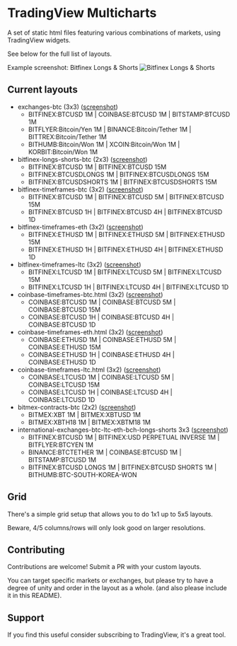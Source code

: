 # TradingView Multicharts

A set of static html files featuring various combinations of markets, using TradingView widgets.

See below for the full list of layouts.

Example screenshot: Bitfinex Longs & Shorts
![Bitfinex Longs & Shorts](https://raw.githubusercontent.com/sboselli/tv-multicharts/master/screenshots/example.png)

## Current layouts

* exchanges-btc (3x3) ([screenshot](https://raw.githubusercontent.com/sboselli/tv-multicharts/master/screenshots/exchanges-btc.png))
  * BITFINEX:BTCUSD 1M | COINBASE:BTCUSD 1M | BITSTAMP:BTCUSD 1M
  * BITFLYER:Bitcoin/Yen 1M | BINANCE:Bitcoin/Tether 1M | BITTREX:Bitcoin/Tether 1M
  * BITHUMB:Bitcoin/Won 1M | XCOIN:Bitcoin/Won 1M | KORBIT:Bitcoin/Won 1M
* bitfinex-longs-shorts-btc (2x3) ([screenshot](https://raw.githubusercontent.com/sboselli/tv-multicharts/master/screenshots/bitfinex-longs-shorts-btc.png))
  * BITFINEX:BTCUSD 1M | BITFINEX:BTCUSD 15M
  * BITFINEX:BTCUSDLONGS 1M | BITFINEX:BTCUSDLONGS 15M
  * BITFINEX:BTCUSDSHORTS 1M | BITFINEX:BTCUSDSHORTS 15M
* bitfinex-timeframes-btc (3x2) ([screenshot](https://raw.githubusercontent.com/sboselli/tv-multicharts/master/screenshots/bitfinex-timeframes-btc.png))
  * BITFINEX:BTCUSD 1M | BITFINEX:BTCUSD 5M | BITFINEX:BTCUSD 15M
  * BITFINEX:BTCUSD 1H | BITFINEX:BTCUSD 4H | BITFINEX:BTCUSD 1D
* bitfinex-timeframes-eth (3x2) ([screenshot](https://raw.githubusercontent.com/sboselli/tv-multicharts/master/screenshots/bitfinex-timeframes-eth.png))
  * BITFINEX:ETHUSD 1M | BITFINEX:ETHUSD 5M | BITFINEX:ETHUSD 15M
  * BITFINEX:ETHUSD 1H | BITFINEX:ETHUSD 4H | BITFINEX:ETHUSD 1D
* bitfinex-timeframes-ltc (3x2) ([screenshot](https://raw.githubusercontent.com/sboselli/tv-multicharts/master/screenshots/bitfinex-timeframes-ltc.png))
  * BITFINEX:LTCUSD 1M | BITFINEX:LTCUSD 5M | BITFINEX:LTCUSD 15M
  * BITFINEX:LTCUSD 1H | BITFINEX:LTCUSD 4H | BITFINEX:LTCUSD 1D
* coinbase-timeframes-btc.html (3x2) ([screenshot](https://raw.githubusercontent.com/sboselli/tv-multicharts/master/screenshots/coinbase-timeframes-btc.png))
  * COINBASE:BTCUSD 1M | COINBASE:BTCUSD 5M | COINBASE:BTCUSD 15M
  * COINBASE:BTCUSD 1H | COINBASE:BTCUSD 4H | COINBASE:BTCUSD 1D
* coinbase-timeframes-eth.html (3x2) ([screenshot](https://raw.githubusercontent.com/sboselli/tv-multicharts/master/screenshots/coinbase-timeframes-eth.png))
  * COINBASE:ETHUSD 1M | COINBASE:ETHUSD 5M | COINBASE:ETHUSD 15M
  * COINBASE:ETHUSD 1H | COINBASE:ETHUSD 4H | COINBASE:ETHUSD 1D
* coinbase-timeframes-ltc.html (3x2) ([screenshot](https://raw.githubusercontent.com/sboselli/tv-multicharts/master/screenshots/coinbase-timeframes-ltc.png))
  * COINBASE:LTCUSD 1M | COINBASE:LTCUSD 5M | COINBASE:LTCUSD 15M
  * COINBASE:LTCUSD 1H | COINBASE:LTCUSD 4H | COINBASE:LTCUSD 1D
* bitmex-contracts-btc (2x2) ([screenshot](https://raw.githubusercontent.com/sboselli/tv-multicharts/master/screenshots/bitmex-contracts-btc.png))
  * BITMEX:XBT 1M | BITMEX:XBTUSD 1M
  * BITMEX:XBTH18 1M | BITMEX:XBTM18 1M
* international-exchanges-btc-ltc-eth-bch-longs-shorts 3x3
([screenshot](https://raw.githubusercontent.com/sboselli/tv-multicharts/master/screenshots/international-exchanges-btc-ltc-eth-bch-longs-shorts.png))
  * BITFINEX:BTCUSD 1M | BITFINEX:USD PERPETUAL INVERSE 1M | BITFLYER:BTCYEN 1M
  * BINANCE:BTCTETHER 1M | COINBASE:BTCUSD 1M | BITSTAMP:BTCUSD 1M
  * BITFINEX:BTCUSD LONGS 1M | BITFINEX:BTCUSD SHORTS 1M | BITHUMB:BTC-SOUTH-KOREA-WON

## Grid

There's a simple grid setup that allows you to do 1x1 up to 5x5 layouts.

Beware, 4/5 columns/rows will only look good on larger resolutions.

## Contributing

Contributions are welcome! Submit a PR with your custom layouts.

You can target specific markets or exchanges, but please try to have a degree of unity and order in the layout as a whole. (and also please include it in this README).

## Support

If you find this useful consider subscribing to TradingView, it's a great tool.
